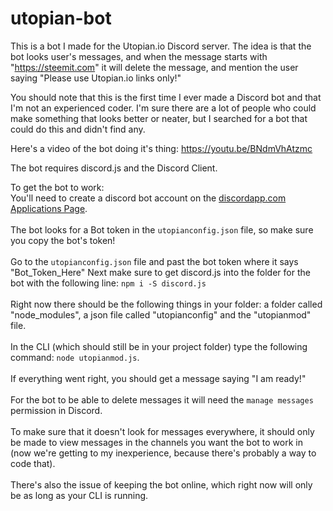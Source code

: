 # utopian-bot
This is a bot I made for the Utopian.io Discord server. 
The idea is that the bot looks user's messages, and when the message starts with "https://steemit.com" it will delete the message, and mention the user saying "Please use Utopian.io links only!"

You should note that this is the first time I ever made a Discord bot and that I'm not an experienced coder. I'm sure there are a lot of people who could make something that looks better or neater, but I searched for a bot that could do this and didn't find any. 

Here's a video of the bot doing it's thing: https://youtu.be/BNdmVhAtzmc

The bot requires discord.js and the Discord Client. 

To get the bot to work:<br>
You'll need to create a discord bot account on the [discordapp.com Applications Page](https://discordapp.com/developers/applications/me).<BR> <BR>
The bot looks for a Bot token in the `utopianconfig.json` file, so make sure you copy the bot's token!<BR> <BR>
Go to the `utopianconfig.json` file and past the bot token where it says "Bot_Token_Here"
Next make sure to get discord.js into the folder for the bot with the following line: `npm i -S discord.js`<BR> <BR>
Right now there should be the following things in your folder: a folder called "node_modules", a json file called "utopianconfig" and the "utopianmod" file. <BR> <BR>
In the CLI (which should still be in your project folder) type the following command: `node utopianmod.js`. <BR> <BR>
If everything went right, you should get a message saying "I am ready!" <BR> <BR>
For the bot to be able to delete messages it will need the `manage messages` permission in Discord. <BR> <BR>
To make sure that it doesn't look for messages everywhere, it should only be made to view messages in the channels you want the bot to work in (now we're getting to my inexperience, because there's probably a way to code that). 
  <BR> <BR>
    There's also the issue of keeping the bot online, which right now will only be as long as your CLI is running.
